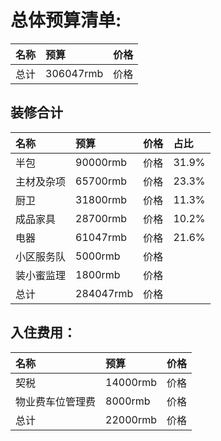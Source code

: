 # 总体预算清单:

| 名称                | 预算                   | 价格          |
| :------------       | :------------        | :------------  |
| 总计                |  306047rmb             | 价格          |

## 装修合计
| 名称           | 预算                   | 价格          |     占比     |
| :------------  | :------------        | :------------  |:---------- |
| 半包           |  90000rmb                | 价格          |     31.9%     |
| 主材及杂项      |  65700rmb                | 价格          |     23.3%     |
| 厨卫           |  31800rmb                 | 价格          |    11.3%      |
| 成品家具        |  28700rmb              | 价格          |    10.2%      |
| 电器           |  61047rmb             | 价格          |     21.6%     |
| 小区服务队      |  5000rmb              | 价格          |          |
| 装小蜜监理      |  1800rmb              | 价格          |          |
| 总计           |  284047rmb             | 价格          |         |


## 入住费用：
| 名称                | 预算                   | 价格          |
| :------------       | :------------        | :------------  |
| 契税                 |  14000rmb                | 价格          |
| 物业费车位管理费       |  8000rmb                | 价格          |
| 总计                |  22000rmb             | 价格          |

